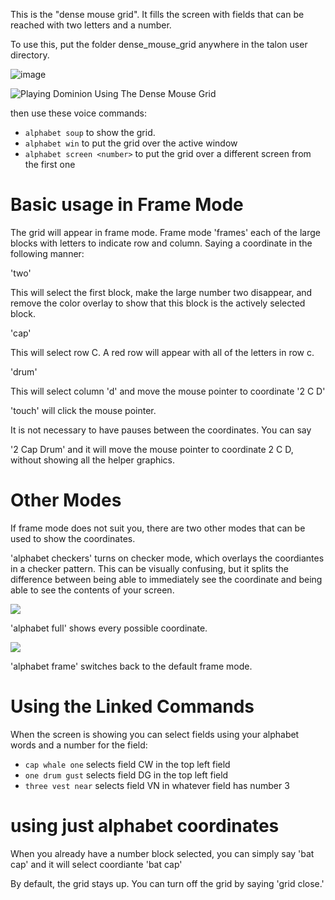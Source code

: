 This is the "dense mouse grid". It fills the screen with fields that can be reached with two letters and a number.

To use this, put the folder dense_mouse_grid anywhere in the talon user directory.  

![image](https://user-images.githubusercontent.com/1163925/130808333-219a48b3-650c-4d4c-9a99-d9909011132d.png)

![Playing Dominion Using The Dense Mouse Grid](https://youtu.be/ookc134jPNQ)



then use these voice commands:

* `alphabet soup` to show the grid. 
* `alphabet win` to put the grid over the active window
* `alphabet screen <number>` to put the grid over a different screen from the first one

# Basic usage in Frame Mode

The grid will appear in frame mode.  Frame mode 'frames' each of the large blocks with letters to indicate row and column.  Saying a coordinate in the following manner: 

'two'

This will select the first block, make the large number two disappear, and remove the color overlay to show that this block is the actively selected block. 

'cap'

This will select row C.  A red row will appear with all of the letters in row c. 

'drum'

This will select column 'd' and move the mouse pointer to coordinate '2 C D'

'touch' will click the mouse pointer.  


It is not necessary to have pauses between the coordinates.  You can say 

'2 Cap Drum' and it will move the mouse pointer to coordinate 2 C D, without showing all the helper graphics.

# Other Modes

If frame mode does not suit you, there are two other modes that can be used to show the coordinates.  

'alphabet checkers' turns on checker mode, which overlays the coordiantes in a checker pattern. This can be visually confusing, but it splits the difference between being able to immediately see the coordinate and being able to see the contents of your screen.  

![](https://gist.githubusercontent.com/timo/b3429ede632f0eb9cac0eb142746dc3b/raw/ebf6185ded98d1ff960047c351d45c6618906891/screenshot.png)

'alphabet full' shows every possible coordinate. 

![](https://gist.githubusercontent.com/timo/b3429ede632f0eb9cac0eb142746dc3b/raw/1bbb642824ba7a8dcb2c5d1710460bd7ecd28c0e/screenshot.png)

'alphabet frame' switches back to the default frame mode.



# Using the Linked Commands

When the screen is showing you can select fields using your alphabet words and a number for the field:

* `cap whale one` selects field CW in the top left field
* `one drum gust` selects field DG in the top left field
* `three vest near` selects field VN in whatever field has number 3


# using just alphabet coordinates


When you already have a number block selected, you can simply say 'bat cap' and it will select coordiante 'bat cap'

By default, the grid stays up.  You can turn off the grid by saying 'grid close.'
